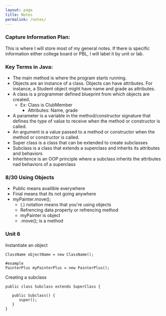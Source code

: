 ```yaml
---
layout: page
title: Notes
permalink: /notes/
---
```


### Capture Information Plan:

This is where I will store most of my general notes. If there is specific information either college board or PBL, I will label it by unit or lab.

### Key Terms in Java:
- The main method is where the program starts running.
- Objects are an instance of a class. Objects can have attributes. For instance, a Student object might have name and grade as attributes.
- A class is a programmer defined blueprint from which objects are created.
    - Ex: Class is ClubMember
        - Attributes: Name, grade
- A parameter is a variable in the method/constructor signature that defines the type of value to receive when the method or constructor is called.
- An argument is a value passed to a method or constructor when the method or constructor is called.
- Super class is a class that can be extended to create subclasses
- Subclass is a class that extends a superclass and inherits its attributes and behaviors
- Inheritence is an OOP principle where a subclass inherits the attributes nad behaviors of a superclass

### 8/30 Using Objects
- Public means availible everywhere
- Final means that its not going anywhere
- myPainter.move();
    -  (.) notation means that you're using objects
    -  Refrencing data property or refrencing method
    -  myPainter is object
    -  .move(); is a method
    
### Unit 6

Instantiate an object
```
ClassName objectName = new ClassName();

#example
PainterPlus myPainterPlus = new PainterPlus();
```

Creating a subclass
```
public class Subclass extends SuperClass {

   public Subclass() {
      super();
   }
}
```
